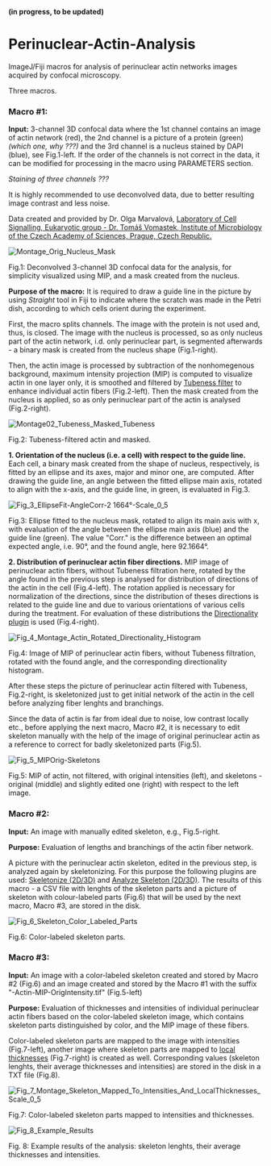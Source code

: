 **(in progress, to be updated)**

# Perinuclear-Actin-Analysis
ImageJ/Fiji macros for analysis of perinuclear actin networks images acquired by confocal microscopy.

Three macros.

### Macro #1:

**Input:** 3-channel 3D confocal data where the 1st channel contains an image of actin network (red), the 2nd channel is a picture of a protein (green) *(which one, why ???)* and the 3rd channel is a nucleus stained by DAPI (blue), see Fig.1-left. If the order of the channels is not correct in the data, it can be modified for processing in the macro using PARAMETERS section.

*Staining of three channels ???*

It is highly recommended to use deconvolved data, due to better resulting image contrast and less noise.

Data created and provided by Dr. Olga Marvalová, [Laboratory of Cell Signalling, Eukaryotic group - Dr. Tomáš Vomastek, Institute of Microbiology of the Czech Academy of Sciences, Prague, Czech Republic.](https://mbucas.cz/en/research/microbiology/laboratory-of-cell-signalization/)

![Montage_Orig_Nucleus_Mask](https://user-images.githubusercontent.com/63607289/158192279-af4b2f23-1b54-4e29-af9b-664eefae3d35.jpg)

Fig.1: Deconvolved 3-channel 3D confocal data for the analysis, for simplicity visualized using MIP, and a mask created from the nucleus.

**Purpose of the macro:** It is required to draw a guide line in the picture by using *Straight* tool in Fiji to  indicate where the scratch was made in the Petri dish, according to which cells orient during the experiment.

First, the macro splits channels. The image with the protein is not used and, thus, is closed. The image with the nucleus is processed, so as only nucleus part of the actin network, i.d. only perinuclear part, is segmented afterwards - a binary mask is created from the nucleus shape (Fig.1-right).

Then, the actin image is processed by subtraction of the nonhomegenous background, maximum intensity projection (MIP) is computed to visualize actin in one layer only, it is smoothed and filtered by [Tubeness filter](https://biii.eu/tubeness) to enhance individual actin fibers (Fig.2-left). Then the mask created from the nucleus is applied, so as only perinuclear part of the actin is analysed (Fig.2-right).

![Montage02_Tubeness_Masked_Tubeness](https://user-images.githubusercontent.com/63607289/158388172-673d43ad-6598-4013-a69b-65a52be49356.jpg)

Fig.2: Tubeness-filtered actin and masked.

**1. Orientation of the nucleus (i.e. a cell) with respect to the guide line.** Each cell, a binary mask created from the shape of nucleus, respectively, is fitted by an ellipse and its axes, major and minor one, are computed. After drawing the guide line, an angle between the fitted ellipse main axis, rotated to align with the x-axis, and the guide line, in green, is evaluated in Fig.3.

![Fig_3_EllipseFit-AngleCorr-2 1664°-Scale_0_5](https://user-images.githubusercontent.com/63607289/158391329-fe918a21-1f3b-4bc4-84cc-a154c91f8cb5.jpg)

Fig.3: Ellipse fitted to the nucleus mask, rotated to align its main axis with x, with evaluation of the angle between the ellipse main axis (blue) and the guide line (green). The value "Corr." is the difference between an optimal expected angle, i.e. 90°, and the found angle, here 92.1664°.

**2. Distribution of perinuclear actin fiber directions.** MIP image of perinuclear actin fibers, without Tubeness filtration here, rotated by the angle found in the previous step is analysed for distribution of directions of the actin in the cell (Fig.4-left). The rotation applied is necessary for normalization of the directions, since the distribution of theses directions is related to the guide line and due to various orientations of various cells during the treatment. For evaluation of these distributions the [Directionality plugin](https://imagej.net/plugins/directionality) is used (Fig.4-right).

![Fig_4_Montage_Actin_Rotated_Directionality_Histogram](https://user-images.githubusercontent.com/63607289/158403957-6689d1e8-0467-4b84-9930-110079bf1cd0.jpg)

Fig.4: Image of MIP of perinuclear actin fibers, without Tubeness filtration, rotated with the found angle, and the corresponding directionality histogram.

After these steps the picture of perinuclear actin filtered with Tubeness, Fig.2-right, is skeletonized just to get initial network of the actin in the cell before analyzing fiber lenghts and branchings.

Since the data of actin is far from ideal due to noise, low contrast locally etc., before applying the next macro, Macro #2, it is necessary to edit skeleton manually with the help of the image of original perinuclear actin as a reference to correct for badly skeletonized parts (Fig.5).

![Fig_5_MIPOrig-Skeletons](https://user-images.githubusercontent.com/63607289/158555087-8676a740-0d32-4269-9957-d70a22b64f7c.jpg)

Fig.5: MIP of actin, not filtered, with original intensities (left), and skeletons - original (middle) and slightly edited one (right) with respect to the left image.

### Macro #2:

**Input:** An image with manually edited skeleton, e.g., Fig.5-right.

**Purpose:** Evaluation of lengths and branchings of the actin fiber network.

A picture with the perinuclear actin skeleton, edited in the previous step, is analyzed again by skeletonizing. For this purpose the following plugins are used: [Skeletonize (2D/3D)](https://imagej.net/plugins/skeletonize3d) and [Analyze Skeleton (2D/3D)](https://imagej.net/plugins/analyze-skeleton/). The results of this macro - a CSV file with lenghts of the skeleton parts and a picture of skeleton with colour-labeled parts (Fig.6) that will be used by the next macro, Macro #3, are stored in the disk.

![Fig_6_Skeleton_Color_Labeled_Parts](https://user-images.githubusercontent.com/63607289/159013891-2de8792e-da80-4fc5-95f4-20871dff5e52.jpg)

Fig.6: Color-labeled skeleton parts.

### Macro #3:

**Input:** An image with a color-labeled skeleton created and stored by Macro #2 (Fig.6) and an image created and stored by the Macro #1 with the suffix "-Actin-MIP-OrigIntensity.tif" (Fig.5-left)

**Purpose:** Evaluation of thicknesses and intensities of individual perinuclear actin fibers based on the color-labeled skeleton image, which contains skeleton parts distinguished by color, and the MIP image of these fibers.

Color-labeled skeleton parts are mapped to the image with intensities (Fig.7-left), another image where skeleton parts are mapped to [local thicknesses](https://imagej.net/imagej-wiki-static/Local_Thickness) (Fig.7-right) is created as well. Corresponding values (skeleton lenghts, their average thicknesses and intensities) are stored in the disk in a TXT file (Fig.8).

![Fig_7_Montage_Skeleton_Mapped_To_Intensities_And_LocalThicknesses_Scale_0_5](https://user-images.githubusercontent.com/63607289/159048362-44edf6b8-829c-442d-80df-8abbdd75c222.jpg)

Fig.7: Color-labeled skeleton parts mapped to intensities and thicknesses.

![Fig_8_Example_Results](https://user-images.githubusercontent.com/63607289/159049238-c559d2dc-ac43-4876-8eeb-d8288466dc2e.jpg)

Fig. 8: Example results of the analysis: skeleton lenghts, their average thicknesses and intensities.
